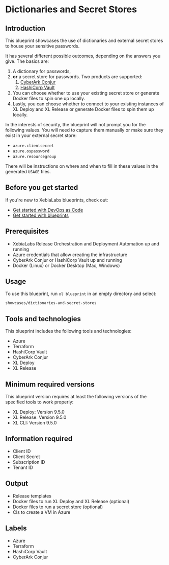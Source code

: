 # Dictionaries and Secret Stores

## Introduction

This blueprint showcases the use of dictionaries and external secret stores to house your sensitive passwords.

It has several different possible outcomes, depending on the answers you give. The basics are:

1. A dictionary for passwords,
2. **or** a secret store for passwords. Two products are supported:
   1. [CyberArk Conjur](https://www.conjur.org/)
   2. [HashiCorp Vault](https://www.vaultproject.io/)
3. You can choose whether to use your existing secret store or generate Docker files to spin one up locally.
4. Lastly, you can choose whether to connect to your existing instances of XL Deploy and XL Release or generate Docker files to spin them up locally.

In the interests of security, the blueprint will not prompt you for the following values. You will need to capture them manually or make sure they exist in your external secret store:

* `azure.clientsecret`
* `azure.ospassword`
* `azure.resourcegroup`

There will be instructions on where and when to fill in these values in the generated `USAGE` files.

## Before you get started

If you're new to XebiaLabs blueprints, check out:

* [Get started with DevOps as Code](https://docs.xebialabs.com/xl-release/concept/get-started-with-devops-as-code.html)
* [Get started with blueprints](https://docs.xebialabs.com/xl-release/concept/get-started-with-blueprints.html)

## Prerequisites

* XebiaLabs Release Orchestration and Deployment Automation up and running
* Azure credentials that allow creating the infrastructure
* CyberArk Conjur or HashiCorp Vault up and running
* Docker (Linux) or Docker Desktop (Mac, Windows)

## Usage

To use this blueprint, run `xl blueprint` in an empty directory and select:

```plain
showcases/dictionaries-and-secret-stores
```

## Tools and technologies

This blueprint includes the following tools and technologies:

* Azure
* Terraform
* HashiCorp Vault
* CyberArk Conjur
* XL Deploy
* XL Release

## Minimum required versions

This blueprint version requires at least the following versions of the specified tools to work properly:

* XL Deploy: Version 9.5.0
* XL Release: Version 9.5.0
* XL CLI: Version 9.5.0

## Information required

* Client ID
* Client Secret
* Subscription ID
* Tenant ID

## Output

* Release templates
* Docker files to run XL Deploy and XL Release (optional)
* Docker files to run a secret store (optional)
* CIs to create a VM in Azure

## Labels

* Azure
* Terraform
* HashiCorp Vault
* CyberArk Conjur

